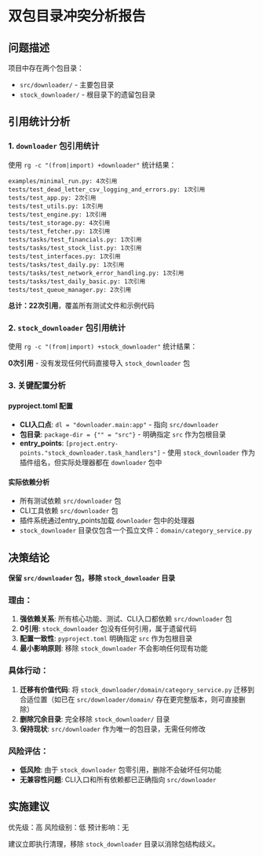 # 双包目录冲突分析报告

## 问题描述

项目中存在两个包目录：
- `src/downloader/` - 主要包目录
- `stock_downloader/` - 根目录下的遗留包目录

## 引用统计分析

### 1. `downloader` 包引用统计

使用 `rg -c "(from|import) +downloader"` 统计结果：

```
examples/minimal_run.py: 4次引用
tests/test_dead_letter_csv_logging_and_errors.py: 1次引用
tests/test_app.py: 2次引用
tests/test_utils.py: 1次引用
tests/test_engine.py: 1次引用
tests/test_storage.py: 4次引用
tests/test_fetcher.py: 1次引用
tests/tasks/test_financials.py: 1次引用
tests/tasks/test_stock_list.py: 1次引用
tests/test_interfaces.py: 1次引用
tests/tasks/test_daily.py: 1次引用
tests/tasks/test_network_error_handling.py: 1次引用
tests/tasks/test_daily_basic.py: 1次引用
tests/test_queue_manager.py: 2次引用
```

**总计：22次引用**，覆盖所有测试文件和示例代码

### 2. `stock_downloader` 包引用统计

使用 `rg -c "(from|import) +stock_downloader"` 统计结果：

**0次引用** - 没有发现任何代码直接导入 `stock_downloader` 包

### 3. 关键配置分析

#### pyproject.toml 配置
- **CLI入口点**: `dl = "downloader.main:app"` - 指向 `src/downloader`
- **包目录**: `package-dir = {"" = "src"}` - 明确指定 `src` 作为包根目录
- **entry_points**: `[project.entry-points."stock_downloader.task_handlers"]` - 使用 `stock_downloader` 作为插件组名，但实际处理器都在 `downloader` 包中

#### 实际依赖分析
- 所有测试依赖 `src/downloader` 包
- CLI工具依赖 `src/downloader` 包
- 插件系统通过entry_points加载 `downloader` 包中的处理器
- `stock_downloader` 目录仅包含一个孤立文件：`domain/category_service.py`

## 决策结论

**保留 `src/downloader` 包，移除 `stock_downloader` 目录**

### 理由：

1. **强依赖关系**: 所有核心功能、测试、CLI入口都依赖 `src/downloader` 包
2. **0引用**: `stock_downloader` 包没有任何引用，属于遗留代码
3. **配置一致性**: `pyproject.toml` 明确指定 `src` 作为包根目录
4. **最小影响原则**: 移除 `stock_downloader` 不会影响任何现有功能

### 具体行动：

1. **迁移有价值代码**: 将 `stock_downloader/domain/category_service.py` 迁移到合适位置（如已在 `src/downloader/domain/` 存在更完整版本，则可直接删除）
2. **删除冗余目录**: 完全移除 `stock_downloader/` 目录
3. **保持现状**: `src/downloader` 作为唯一的包目录，无需任何修改

### 风险评估：

- **低风险**: 由于 `stock_downloader` 包零引用，删除不会破坏任何功能
- **无兼容性问题**: CLI入口和所有依赖都已正确指向 `src/downloader`

## 实施建议

优先级：高
风险级别：低
预计影响：无

建议立即执行清理，移除 `stock_downloader` 目录以消除包结构歧义。
